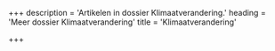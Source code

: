 +++
description = 'Artikelen in dossier Klimaatverandering.'
heading = 'Meer dossier Klimaatverandering'
title = 'Klimaatverandering'

+++

